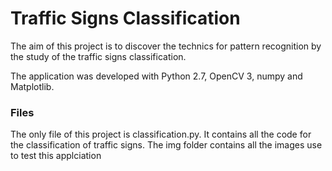 # Traffic Signs Classification

The aim of this project is to discover the technics for pattern recognition by the study of the traffic signs classification.

The application was developed with Python 2.7, OpenCV 3, numpy and Matplotlib.

### Files
The only file of this project is classification.py. It contains all the code for the classification of traffic signs.
The img folder contains all the images use to test this applciation

